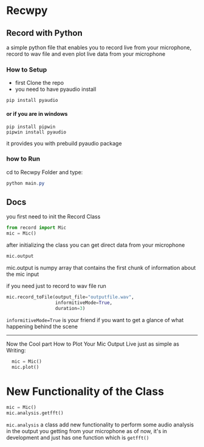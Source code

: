 # Recwpy

## Record with Python 
a simple python file that enables you to record live from your microphone, record to wav file 
and even plot live data from your microphone
<!-- ## **Note**: for now I am building a python package that wraps this module and a lot of useful functions so if you want to contribute feel free to check out the library which is being developed -->

### How to Setup
- first Clone the repo   
- you need to have pyaudio install  
```
pip install pyaudio
```
#### or if you are in windows 
```Shell
pip install pipwin
pipwin install pyaudio
```
it provides you with prebuild pyaudio package

### how to Run
 cd to Recwpy Folder and type:
 ```PowerShell
 python main.py
 ```

## Docs

you first need to init the Record Class
```python
from record import Mic
mic = Mic()
```
after initializing the class you can get direct data from your microphone
```python
mic.output
```
mic.output is numpy array that contains the first chunk of information about the mic input

if you need just to record to wav file run

```python
mic.record_toFile(output_file="outputfile.wav",
                  informitiveMode=True, 
                  duration=3)
```
`informitiveMode=True`
is your friend if you want to get a glance of what happening behind the scene

<hr>

Now the Cool part How to Plot Your Mic Output Live just as simple as Writing:
```python
  mic = Mic()
  mic.plot()
```

# New Functionality of the Class

```python
mic = Mic() 
mic.analysis.getfft()
```
`mic.analysis` a class add new functionality to perform some audio analysis in the output you getting from your microphone
as of now, it's in development and just has one function which is `getfft()`

